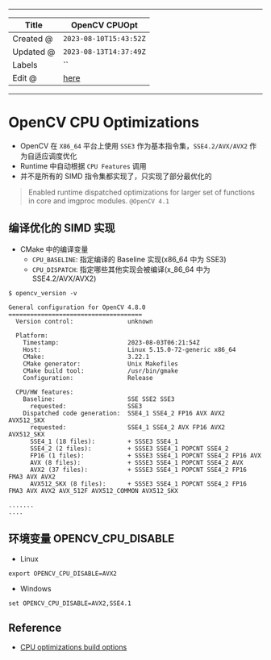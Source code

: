 -----

| Title     | OpenCV CPUOpt                                         |
| --------- | ----------------------------------------------------- |
| Created @ | `2023-08-10T15:43:52Z`                                |
| Updated @ | `2023-08-13T14:37:49Z`                                |
| Labels    | \`\`                                                  |
| Edit @    | [here](https://github.com/junxnone/aiwiki/issues/438) |

-----

# OpenCV CPU Optimizations

  - OpenCV 在 `X86_64` 平台上使用 `SSE3` 作为基本指令集，`SSE4.2/AVX/AVX2` 作为自适应调度优化
  - Runtime 中自动根据 `CPU Features` 调用
  - 并不是所有的 SIMD 指令集都实现了，只实现了部分最优化的

> Enabled runtime dispatched optimizations for larger set of functions
> in core and imgproc modules. `@OpenCV 4.1`

## 编译优化的 SIMD 实现

  - CMake 中的编译变量
      - `CPU_BASELINE`: 指定编译的 Baseline 实现(x86\_64 中为 SSE3)
      - `CPU_DISPATCH`: 指定哪些其他实现会被编译(x\_86\_64 中为 SSE4.2/AVX/AVX2)

<!-- end list -->

    $ opencv_version -v
    
    General configuration for OpenCV 4.8.0 =====================================
      Version control:               unknown
    
      Platform:
        Timestamp:                   2023-08-03T06:21:54Z
        Host:                        Linux 5.15.0-72-generic x86_64
        CMake:                       3.22.1
        CMake generator:             Unix Makefiles
        CMake build tool:            /usr/bin/gmake
        Configuration:               Release
    
      CPU/HW features:
        Baseline:                    SSE SSE2 SSE3
          requested:                 SSE3
        Dispatched code generation:  SSE4_1 SSE4_2 FP16 AVX AVX2 AVX512_SKX
          requested:                 SSE4_1 SSE4_2 AVX FP16 AVX2 AVX512_SKX
          SSE4_1 (18 files):         + SSSE3 SSE4_1
          SSE4_2 (2 files):          + SSSE3 SSE4_1 POPCNT SSE4_2
          FP16 (1 files):            + SSSE3 SSE4_1 POPCNT SSE4_2 FP16 AVX
          AVX (8 files):             + SSSE3 SSE4_1 POPCNT SSE4_2 AVX
          AVX2 (37 files):           + SSSE3 SSE4_1 POPCNT SSE4_2 FP16 FMA3 AVX AVX2
          AVX512_SKX (8 files):      + SSSE3 SSE4_1 POPCNT SSE4_2 FP16 FMA3 AVX AVX2 AVX_512F AVX512_COMMON AVX512_SKX
    
    .......
    ....

## 环境变量 OPENCV\_CPU\_DISABLE

  - Linux

<!-- end list -->

    export OPENCV_CPU_DISABLE=AVX2

  - Windows

<!-- end list -->

    set OPENCV_CPU_DISABLE=AVX2,SSE4.1

## Reference

  - [CPU optimizations build
    options](https://github.com/opencv/opencv/wiki/CPU-optimizations-build-options)
